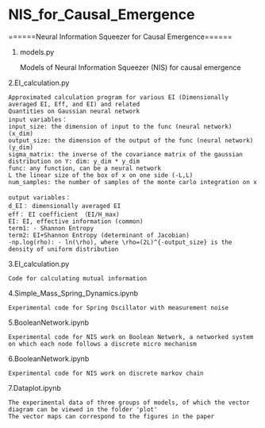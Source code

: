 # NIS_for_Causal_Emergence

======Neural Information Squeezer for Causal Emergence======
1. models.py

    Models of Neural Information Squeezer (NIS) for causal emergence

2.EI_calculation.py

    Approximated calculation program for various EI (Dimensionally averaged EI, Eff, and EI) and related 
    Quantities on Gaussian neural network
    input variables：
    input_size: the dimension of input to the func (neural network) (x_dim)
    output_size: the dimension of the output of the func (neural network) (y_dim)
    sigma_matrix: the inverse of the covariance matrix of the gaussian distribution on Y: dim: y_dim * y_dim
    func: any function, can be a neural network
    L the linear size of the box of x on one side (-L,L)
    num_samples: the number of samples of the monte carlo integration on x
    
    output variables：
    d_EI： dimensionally averaged EI
    eff： EI coefficient （EI/H_max)
    EI: EI, effective information (common)
    term1: - Shannon Entropy
    term2: EI+Shannon Entropy (determinant of Jacobian)
    -np.log(rho): - ln(\rho), where \rho=(2L)^{-output_size} is the density of uniform distribution

3.EI_calculation.py
    
    Code for calculating mutual information

4.Simple_Mass_Spring_Dynamics.ipynb
    
    Experimental code for Spring Oscillator with measurement noise

5.BooleanNetwork.ipynb
    
    Experimental code for NIS work on Boolean Network, a networked system on which each node follows a discrete micro mechanism

6.BooleanNetwork.ipynb
    
    Experimental code for NIS work on discrete markov chain

7.Dataplot.ipynb
    
    The experimental data of three groups of models, of which the vector diagram can be viewed in the folder 'plot'
    The vector maps can correspond to the figures in the paper
